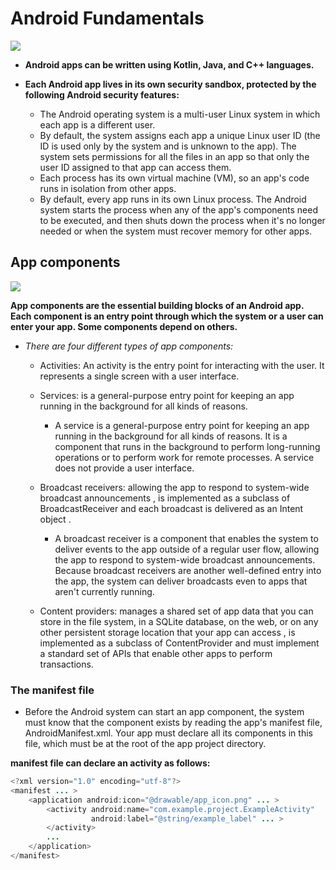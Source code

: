 # Android Fundamentals


![](https://encrypted-tbn0.gstatic.com/images?q=tbn:ANd9GcSZidWSMyBcx8Ucl8-tD-TE9zjoK4v1hv_EdA&usqp=CAU)


* **Android apps can be written using Kotlin, Java, and C++ languages.**

* **Each Android app lives in its own security sandbox, protected by the following Android security features:**
    * The Android operating system is a multi-user Linux system in which each app is a different user.
    * By default, the system assigns each app a unique Linux user ID (the ID is used only by the system and is unknown to the app). The system sets permissions for all the files in an app so that only the user ID assigned to that app can access them.
    * Each process has its own virtual machine (VM), so an app's code runs in isolation from other apps.
    * By default, every app runs in its own Linux process. The Android system starts the process when any of the app's components need to be executed, and then shuts down the process when it's no longer needed or when the system must recover memory for other apps.






## **App components**

![](https://androidframework.com/wp-content/uploads/2019/04/Screen-Shot-2019-04-27-at-8.37.48-PM-720x340.png)

**App components are the essential building blocks of an Android app. Each component is an entry point through which the system or a user can enter your app. Some components depend on others.**


* *There are four different types of app components:*
    * Activities: An activity is the entry point for interacting with the user. It represents a single screen with a user interface.

    * Services: is a general-purpose entry point for keeping an app running in the background for all kinds of reasons.
        * A service is a general-purpose entry point for keeping an app running in the background for all kinds of reasons. It is a component that runs in the background to perform long-running operations or to perform work for remote processes. A service does not provide a user interface.

    * Broadcast receivers: allowing the app to respond to system-wide broadcast announcements , is implemented as a subclass of BroadcastReceiver and each broadcast is delivered as an Intent object . 
         * A broadcast receiver is a component that enables the system to deliver events to the app outside of a regular user flow, allowing the app to respond to system-wide broadcast announcements. Because broadcast receivers are another well-defined entry into the app, the system can deliver broadcasts even to apps that aren't currently running.


    * Content providers: manages a shared set of app data that you can store in the file system, in a SQLite database, on the web, or on any other persistent storage location that your app can access , is implemented as a subclass of ContentProvider and must implement a standard set of APIs that enable other apps to perform transactions.


### The manifest file
* Before the Android system can start an app component, the system must know that the component exists by reading the app's manifest file, AndroidManifest.xml. Your app must declare all its components in this file, which must be at the root of the app project directory.


**manifest file can declare an activity as follows:**

```java
<?xml version="1.0" encoding="utf-8"?>
<manifest ... >
    <application android:icon="@drawable/app_icon.png" ... >
        <activity android:name="com.example.project.ExampleActivity"
                  android:label="@string/example_label" ... >
        </activity>
        ...
    </application>
</manifest>
```